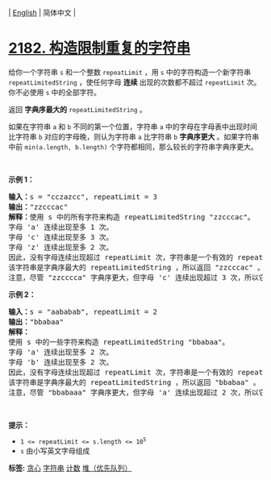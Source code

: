 | [English](README_EN.md) | 简体中文 |

# [2182. 构造限制重复的字符串](https://leetcode-cn.com/problems/construct-string-with-repeat-limit)
<p>给你一个字符串 <code>s</code> 和一个整数 <code>repeatLimit</code> ，用 <code>s</code> 中的字符构造一个新字符串 <code>repeatLimitedString</code> ，使任何字母 <strong>连续</strong> 出现的次数都不超过 <code>repeatLimit</code> 次。你不必使用 <code>s</code> 中的全部字符。</p>

<p>返回 <strong>字典序最大的</strong><em> </em><code>repeatLimitedString</code> 。</p>

<p>如果在字符串 <code>a</code> 和 <code>b</code> 不同的第一个位置，字符串 <code>a</code> 中的字母在字母表中出现时间比字符串 <code>b</code> 对应的字母晚，则认为字符串 <code>a</code> 比字符串 <code>b</code> <strong>字典序更大</strong> 。如果字符串中前 <code>min(a.length, b.length)</code> 个字符都相同，那么较长的字符串字典序更大。</p>

<p>&nbsp;</p>

<p><strong>示例 1：</strong></p>

<pre><strong>输入：</strong>s = "cczazcc", repeatLimit = 3
<strong>输出：</strong>"zzcccac"
<strong>解释：</strong>使用 s 中的所有字符来构造 repeatLimitedString "zzcccac"。
字母 'a' 连续出现至多 1 次。
字母 'c' 连续出现至多 3 次。
字母 'z' 连续出现至多 2 次。
因此，没有字母连续出现超过 repeatLimit 次，字符串是一个有效的 repeatLimitedString 。
该字符串是字典序最大的 repeatLimitedString ，所以返回 "zzcccac" 。
注意，尽管 "zzcccca" 字典序更大，但字母 'c' 连续出现超过 3 次，所以它不是一个有效的 repeatLimitedString 。
</pre>

<p><strong>示例 2：</strong></p>

<pre><strong>输入：</strong>s = "aababab", repeatLimit = 2
<strong>输出：</strong>"bbabaa"
<strong>解释：</strong>
使用 s 中的一些字符来构造 repeatLimitedString "bbabaa"。 
字母 'a' 连续出现至多 2 次。 
字母 'b' 连续出现至多 2 次。 
因此，没有字母连续出现超过 repeatLimit 次，字符串是一个有效的 repeatLimitedString 。 
该字符串是字典序最大的 repeatLimitedString ，所以返回 "bbabaa" 。 
注意，尽管 "bbabaaa" 字典序更大，但字母 'a' 连续出现超过 2 次，所以它不是一个有效的 repeatLimitedString 。
</pre>

<p>&nbsp;</p>

<p><strong>提示：</strong></p>

<ul>
	<li><code>1 &lt;= repeatLimit &lt;= s.length &lt;= 10<sup>5</sup></code></li>
	<li><code>s</code> 由小写英文字母组成</li>
</ul>

**标签:**  [贪心](https://leetcode-cn.com/tag/greedy) [字符串](https://leetcode-cn.com/tag/string) [计数](https://leetcode-cn.com/tag/counting) [堆（优先队列）](https://leetcode-cn.com/tag/heap-priority-queue) 